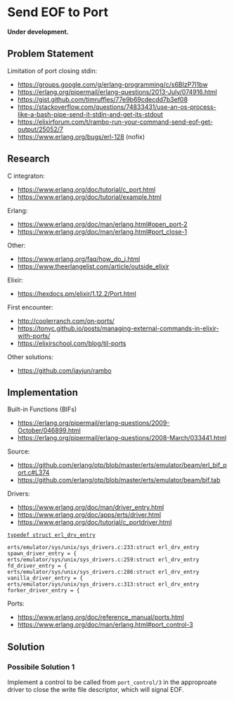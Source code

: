 # Send EOF to Port

**Under development.**

## Problem Statement

Limitation of port closing stdin:

 * https://groups.google.com/g/erlang-programming/c/s6BIzP7I1bw
 * https://erlang.org/pipermail/erlang-questions/2013-July/074916.html
 * https://gist.github.com/timruffles/77e9b69cdecdd7b3ef08
 * https://stackoverflow.com/questions/74833431/use-an-os-process-like-a-bash-pipe-send-it-stdin-and-get-its-stdout
 * https://elixirforum.com/t/rambo-run-your-command-send-eof-get-output/25052/7
 * https://www.erlang.org/bugs/erl-128 (nofix)
 
## Research
 
C integraton:
 
  * https://www.erlang.org/doc/tutorial/c_port.html
  * https://www.erlang.org/doc/tutorial/example.html

Erlang:

 * https://www.erlang.org/doc/man/erlang.html#open_port-2
 * https://www.erlang.org/doc/man/erlang.html#port_close-1

Other:

 * https://www.erlang.org/faq/how_do_i.html
 * https://www.theerlangelist.com/article/outside_elixir
 
Elixir:

 * https://hexdocs.pm/elixir/1.12.2/Port.html

First encounter:

 * http://coolerranch.com/on-ports/
 * https://tonyc.github.io/posts/managing-external-commands-in-elixir-with-ports/
 * https://elixirschool.com/blog/til-ports

Other solutions:

 * https://github.com/jayjun/rambo

## Implementation


Built-in Functions (BIFs)

 * https://erlang.org/pipermail/erlang-questions/2009-October/046899.html
 * https://erlang.org/pipermail/erlang-questions/2008-March/033441.html

Source:

 * https://github.com/erlang/otp/blob/master/erts/emulator/beam/erl_bif_port.c#L374
 * https://github.com/erlang/otp/blob/master/erts/emulator/beam/bif.tab

Drivers:

 * https://www.erlang.org/doc/man/driver_entry.html
 * https://www.erlang.org/doc/apps/erts/driver.html
 * https://www.erlang.org/doc/tutorial/c_portdriver.html

[`typedef struct erl_drv_entry`](https://github.com/erlang/otp/blob/master/erts/emulator/beam/erl_driver.h#L215)

```
erts/emulator/sys/unix/sys_drivers.c:233:struct erl_drv_entry spawn_driver_entry = {
erts/emulator/sys/unix/sys_drivers.c:259:struct erl_drv_entry fd_driver_entry = {
erts/emulator/sys/unix/sys_drivers.c:286:struct erl_drv_entry vanilla_driver_entry = {
erts/emulator/sys/unix/sys_drivers.c:313:struct erl_drv_entry forker_driver_entry = {
```

Ports:

 * https://www.erlang.org/doc/reference_manual/ports.html
 * https://www.erlang.org/doc/man/erlang.html#port_control-3

## Solution

### Possibile Solution 1

Implement a control to be called from `port_control/3` in the approproate driver to close the write file descriptor, which will signal EOF.

